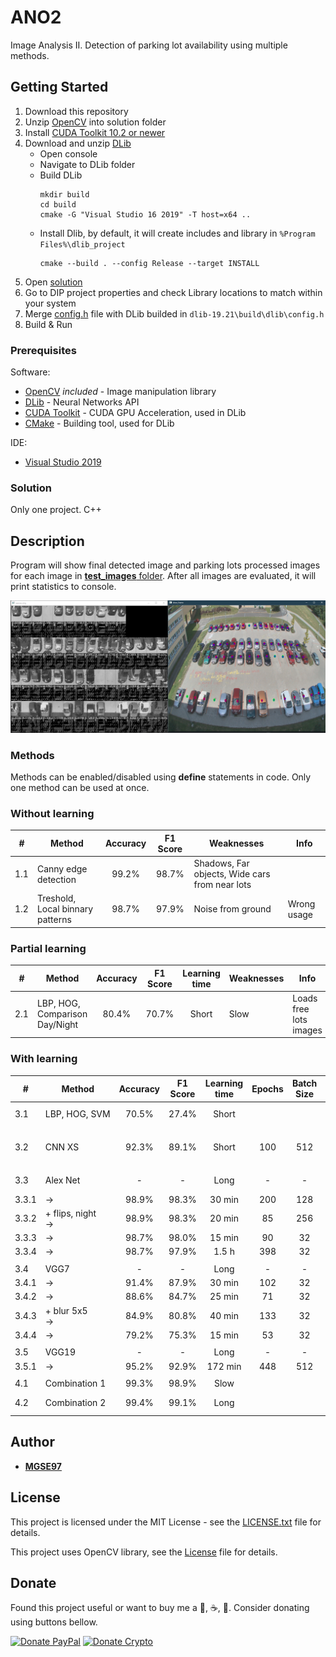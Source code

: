 # ANO2

Image Analysis II. Detection of parking lot availability using multiple methods.


## Getting Started

1. Download this repository
2. Unzip [OpenCV](opencv.zip) into solution folder
3. Install [CUDA Toolkit 10.2 or newer](https://developer.nvidia.com/cuda-10.2-download-archive?target_os=Windows&target_arch=x86_64&target_version=10&target_type=exenetwork)
4. Download and unzip [DLib](http://dlib.net/compile.html)
    - Open console
    - Navigate to DLib folder
    - Build DLib
      ```
      mkdir build
      cd build
      cmake -G "Visual Studio 16 2019" -T host=x64 ..
      ```
    - Install Dlib, by default, it will create includes and library in `%Program Files%\dlib_project`
      ```
      cmake --build . --config Release --target INSTALL
      ```
5. Open [solution](DIP.sln)  
6. Go to DIP project properties and check Library locations to match within your system
7. Merge [config.h](DIP/config.h) file with DLib builded in `dlib-19.21\build\dlib\config.h`
8. Build & Run

### Prerequisites

Software:
* [OpenCV](https://opencv.org/) *included* - Image manipulation library
* [DLib](http://dlib.net/) - Neural Networks API
* [CUDA Toolkit](https://developer.nvidia.com/cuda-toolkit) - CUDA GPU Acceleration, used in DLib
* [CMake](https://cmake.org/) - Building tool, used for DLib

IDE:
* [Visual Studio 2019](https://visualstudio.microsoft.com/cs/vs/)

### Solution

Only one project. C++

## Description

Program will show final detected image and parking lots processed images for each image in [**test_images** folder](DIP/test_images).
After all images are evaluated, it will print statistics to console.

![GUI visualization](Resources/M_Combo.png)

### Methods

Methods can be enabled/disabled using **define** statements in code.
Only one method can be used at once.

### Without learning

|#|Method|Accuracy|F1 Score|Weaknesses|Info|
|-|------|:------:|:------:|----------|----|
|1.1|Canny edge detection|99.2%|98.7%|Shadows, Far objects, Wide cars from near lots||
|1.2|Treshold, Local binnary patterns|98.7%|97.9%|Noise from ground|Wrong usage|

### Partial learning

|#|Method|Accuracy|F1 Score|Learning time|Weaknesses|Info|
|-|------|:------:|:------:|:-----------:|----------|----|
|2.1|LBP, HOG, Comparison Day/Night|80.4%|70.7%|Short|Slow|Loads free lots images|

### With learning

|#|Method|Accuracy|F1 Score|Learning time|Epochs|Batch Size|Learning Rate|Weaknesses|Info / Loss|
|-|------|:------:|:------:|:-----------:|:----:|:--------:|:-----------:|----------|-----------|
|3.1|LBP,&nbsp;HOG,&nbsp;SVM|70.5%|27.4%|Short||||Weak predictions||
|||||||||||
|3.2|CNN&nbsp;XS|92.3%|89.1%|Short|100|512|1e-2|Small network, Shadows, Night|From lecture, DLib|
|||||||||||
|3.3|Alex&nbsp;Net|-|-|Long|-|-|-|Sensitive, Large&nbsp;(774MB)|DLib| 
|3.3.1|->|98.9%|98.3%|30 min|200|128|1e-5||~0.000872731|                      
|3.3.2|+ flips, night<br/>->|98.9%|98.3%|20 min|85|256|1e-5|Memory heavy|~0.0390906|
|3.3.3|->|98.7%|98.0%|15 min|90|32|1e-5||~0.0114783|
|3.3.4|->|98.7%|97.9%|1.5 h|398|32|1e-6||~0.0487347|
|||||||||||
|3.4|VGG7|-|-|Long|-|-|-|Large&nbsp;(2.4GB)|DLib| 
|3.4.1|->|91.4%|87.9%|30 min|102|32|1e-5||~0.00896601|
|3.4.2|->|88.6%|84.7%|25 min|71|32|1e-4||~0.000616295|
|3.4.3|+&nbsp;blur&nbsp;5x5<br/>->|84.9%|80.8%|40 min|133|32|1e-5||~0.00806217|                      
|3.4.4|->|79.2%|75.3%|15 min|53|32|1e-3||~7.05445e-05|
|||||||||||
|3.5|VGG19|-|-|Long|-|-|-|Large&nbsp;(1.7GB)|DLib|
|3.5.1|->|95.2%|92.9%|172 min|448|512|1e-3||~3.49625e-05|
|||||||||||
|4.1|Combination&nbsp;1|99.3%|98.9%|Slow||||Partial learning|1.1, 1.2, 2.1|
|4.2|Combination&nbsp;2|99.4%|99.1%|Long||||Full learning|1.1, 1.2, 2.1, 3.3.1|   

## Author

* [**MGSE97**](https://github.com/MGSE97)

## License

This project is licensed under the MIT License - see the [LICENSE.txt](LICENSE.txt) file for details.

This project uses OpenCV library, see the [License](OpenCV-License.txt) file for details.

## Donate

Found this project useful or want to buy me a 🍺, ☕, 🍵. Consider donating using buttons bellow.

[![Donate PayPal](https://img.shields.io/badge/Donate-PayPal-blue.svg)](https://www.paypal.com/donate?hosted_button_id=HTDSBL37M2PR4&source=url)
[![Donate Crypto](https://img.shields.io/badge/Donate-Crypto-yellow.svg)](https://commerce.coinbase.com/checkout/ab045b90-3fc5-4dc6-8310-b51e2617a5e4)
